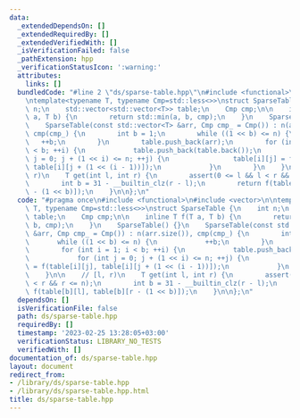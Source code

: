 ```yaml
---
data:
  _extendedDependsOn: []
  _extendedRequiredBy: []
  _extendedVerifiedWith: []
  _isVerificationFailed: false
  _pathExtension: hpp
  _verificationStatusIcon: ':warning:'
  attributes:
    links: []
  bundledCode: "#line 2 \"ds/sparse-table.hpp\"\n#include <functional>\n#include <vector>\n\
    \ntemplate<typename T, typename Cmp=std::less<>>\nstruct SparseTable {\n    int\
    \ n;\n    std::vector<std::vector<T>> table;\n    Cmp cmp;\n\n    inline T f(T\
    \ a, T b) {\n        return std::min(a, b, cmp);\n    }\n    SparseTable() {}\n\
    \    SparseTable(const std::vector<T> &arr, Cmp cmp_ = Cmp()) : n(arr.size()),\
    \ cmp(cmp_) {\n        int b = 1;\n        while ((1 << b) <= n) {\n         \
    \   ++b;\n        }\n        table.push_back(arr);\n        for (int i = 1; i\
    \ < b; ++i) {\n            table.push_back(table.back());\n            for (int\
    \ j = 0; j + (1 << i) <= n; ++j) {\n                table[i][j] = f(table[i][j],\
    \ table[i][j + (1 << (i - 1))]);\n            }\n        }\n    }\n\n    // [l,\
    \ r)\n    T get(int l, int r) {\n        assert(0 <= l && l < r && r <= n);\n\
    \        int b = 31 - __builtin_clz(r - l);\n        return f(table[b][l], table[b][r\
    \ - (1 << b)]);\n    }\n\n};\n"
  code: "#pragma once\n#include <functional>\n#include <vector>\n\ntemplate<typename\
    \ T, typename Cmp=std::less<>>\nstruct SparseTable {\n    int n;\n    std::vector<std::vector<T>>\
    \ table;\n    Cmp cmp;\n\n    inline T f(T a, T b) {\n        return std::min(a,\
    \ b, cmp);\n    }\n    SparseTable() {}\n    SparseTable(const std::vector<T>\
    \ &arr, Cmp cmp_ = Cmp()) : n(arr.size()), cmp(cmp_) {\n        int b = 1;\n \
    \       while ((1 << b) <= n) {\n            ++b;\n        }\n        table.push_back(arr);\n\
    \        for (int i = 1; i < b; ++i) {\n            table.push_back(table.back());\n\
    \            for (int j = 0; j + (1 << i) <= n; ++j) {\n                table[i][j]\
    \ = f(table[i][j], table[i][j + (1 << (i - 1))]);\n            }\n        }\n\
    \    }\n\n    // [l, r)\n    T get(int l, int r) {\n        assert(0 <= l && l\
    \ < r && r <= n);\n        int b = 31 - __builtin_clz(r - l);\n        return\
    \ f(table[b][l], table[b][r - (1 << b)]);\n    }\n\n};\n"
  dependsOn: []
  isVerificationFile: false
  path: ds/sparse-table.hpp
  requiredBy: []
  timestamp: '2023-02-25 13:28:05+03:00'
  verificationStatus: LIBRARY_NO_TESTS
  verifiedWith: []
documentation_of: ds/sparse-table.hpp
layout: document
redirect_from:
- /library/ds/sparse-table.hpp
- /library/ds/sparse-table.hpp.html
title: ds/sparse-table.hpp
---
```

